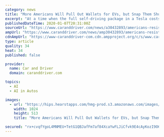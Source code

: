 ```yaml
---
category: news
title: "More Americans Will Pull Out Wallets for EVs, but Snap Them Shut for Autonomous Technology"
excerpt: "At a time when the full self-driving package in a Tesla costs $7000, 58 percent of people surveyed said they would be unwilling to pay more than $500 for autonomous technology. Since 2018 ..."
publishedDateTime: 2020-01-07T20:31:00Z
sourceUrl: "https://www.caranddriver.com/news/a30432893/americans-resist-autonomous-cars-like-evs/"
ampUrl: "https://www.caranddriver.com/news/amp30432893/americans-resist-autonomous-cars-like-evs/"
cdnAmpUrl: "https://www-caranddriver-com.cdn.ampproject.org/c/s/www.caranddriver.com/news/amp30432893/americans-resist-autonomous-cars-like-evs/"
type: article
quality: 34
heat: 34
published: false

provider:
  name: Car and Driver
  domain: caranddriver.com

topics:
  - AI
  - AI in Autos

images:
  - url: "https://hips.hearstapps.com/hmg-prod.s3.amazonaws.com/images/gettyimages-1127606192.jpg?crop=1.00xw:0.762xh;0,0.127xh&resize=1200:*"
    width: 1024
    height: 513
    title: "More Americans Will Pull Out Wallets for EVs, but Snap Them Shut for Autonomous Technology"

secured: "rx+cvqfYgoL4MNMEU+TetG1QBJafFm7af84XcaYwFLJiCfvk9E4cAyKozI9O6HcuqfdHQgUw0EHOormCWOeBQLGhwSjS/jQ9BqLIwv1gsr6U8G45dQkYU6Q0cCOQhU8lVYmKE1WrFEPPGwLa2rplhUkN33cN7BPBdUQ0kXuAqCyM61mraU0kgOOefFWzzENEAWWOrlx/rGYElIXCWWMj8cnMKARUxmtTHB1heA2rURbarw8KV/YpaP2f9HWjPBQHw27n10+DMqfNokp33jm6E1ZhgHPZAXCFbHIbcRF0blEuqbGswOorpOgqF4zXt4nw;7er9PgWq7G87izac68dtCg=="
---
```


